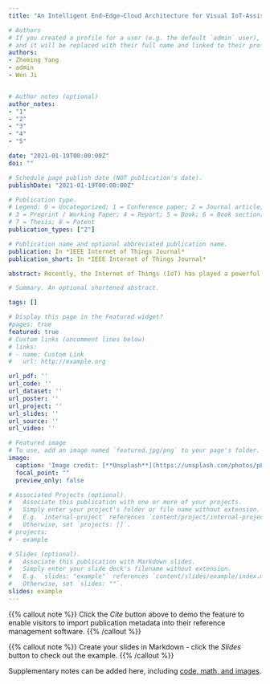 ```yaml
---
title: "An Intelligent End–Edge–Cloud Architecture for Visual IoT-Assisted Healthcare Systems"

# Authors
# If you created a profile for a user (e.g. the default `admin` user), write the username (folder name) here 
# and it will be replaced with their full name and linked to their profile.
authors:
- Zheming Yang 
- admin
- Wen Ji 


# Author notes (optional)
author_notes:
- "1"
- "2"
- "3"
- "4"
- "5"

date: "2021-01-19T00:00:00Z"
doi: ""

# Schedule page publish date (NOT publication's date).
publishDate: "2021-01-19T00:00:00Z"

# Publication type.
# Legend: 0 = Uncategorized; 1 = Conference paper; 2 = Journal article;
# 3 = Preprint / Working Paper; 4 = Report; 5 = Book; 6 = Book section;
# 7 = Thesis; 8 = Patent
publication_types: ["2"]

# Publication name and optional abbreviated publication name.
publication: In *IEEE Internet of Things Journal*
publication_short: In *IEEE Internet of Things Journal*

abstract: Recently, the Internet of Things (IoT) has played a powerful role in healthcare. However, the rapid growth of healthcare devices has produced many heterogeneous data and most of them are visual. It brings great difficulties to the calculation, cache, and transmission of data. The geographical dispersion and the dynamicity of nodes also challenge the development of healthcare IoT (HIoT). In this article, we propose an intelligent end–edge–cloud architecture for visual IoT-assisted healthcare systems (intelligent V-HIoT) to improve the end-to-end performance of next-generation smart healthcare. First, we systemically analyze the characteristics of human–machine–things in end side from the perspective of data processing, then define the end intelligence, solving the problem of intelligence measurement of heterogeneous devices. Second, we propose an efficiency intelligence measurement model in the edge side and cloud side, which provides a theoretical basis for the dynamic management of edge nodes. Third, we present an end–edge–cloud framework that optimizes the efficiency of data processing and node deployment. The intelligence level of HIoT is maximized as well as intelligent management of nodes is implemented. To verify the effectiveness, we perform the experiments for different approaches. The simulation results demonstrate that the intelligent V-HIoT significantly outperforms existing approaches because the proposed method can achieve maximum intelligence level of both in many heterogeneous devices and an emergency medical situation.

# Summary. An optional shortened abstract.

tags: []

# Display this page in the Featured widget?
#pages: true
featured: true
# Custom links (uncomment lines below)
# links:
# - name: Custom Link
#   url: http://example.org

url_pdf: ''
url_code: ''
url_dataset: ''
url_poster: ''
url_project: ''
url_slides: ''
url_source: ''
url_video: ''

# Featured image
# To use, add an image named `featured.jpg/png` to your page's folder. 
image:
  caption: 'Image credit: [**Unsplash**](https://unsplash.com/photos/pLCdAaMFLTE)'
  focal_point: ""
  preview_only: false

# Associated Projects (optional).
#   Associate this publication with one or more of your projects.
#   Simply enter your project's folder or file name without extension.
#   E.g. `internal-project` references `content/project/internal-project/index.md`.
#   Otherwise, set `projects: []`.
# projects:
# - example

# Slides (optional).
#   Associate this publication with Markdown slides.
#   Simply enter your slide deck's filename without extension.
#   E.g. `slides: "example"` references `content/slides/example/index.md`.
#   Otherwise, set `slides: ""`.
slides: example
---
```


{{% callout note %}}
Click the *Cite* button above to demo the feature to enable visitors to import publication metadata into their reference management software.
{{% /callout %}}

{{% callout note %}}
Create your slides in Markdown - click the *Slides* button to check out the example.
{{% /callout %}}

Supplementary notes can be added here, including [code, math, and images](https://wowchemy.com/docs/writing-markdown-latex/).
